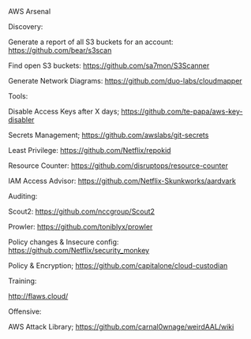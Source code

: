 AWS Arsenal
 
 
 
Discovery:

Generate a report of all S3 buckets for an account: https://github.com/bear/s3scan

Find open S3 buckets: https://github.com/sa7mon/S3Scanner

Generate Network Diagrams: https://github.com/duo-labs/cloudmapper
 
Tools:

Disable Access Keys after X days; https://github.com/te-papa/aws-key-disabler

Secrets Management; https://github.com/awslabs/git-secrets

Least Privilege: https://github.com/Netflix/repokid

Resource Counter: https://github.com/disruptops/resource-counter

IAM Access Advisor: https://github.com/Netflix-Skunkworks/aardvark

 
Auditing:

Scout2: https://github.com/nccgroup/Scout2

Prowler: https://github.com/toniblyx/prowler

Policy changes & Insecure config: https://github.com/Netflix/security_monkey

Policy & Encryption; https://github.com/capitalone/cloud-custodian
 
 
Training:

http://flaws.cloud/

Offensive:

AWS Attack Library; https://github.com/carnal0wnage/weirdAAL/wiki

 
 
 
